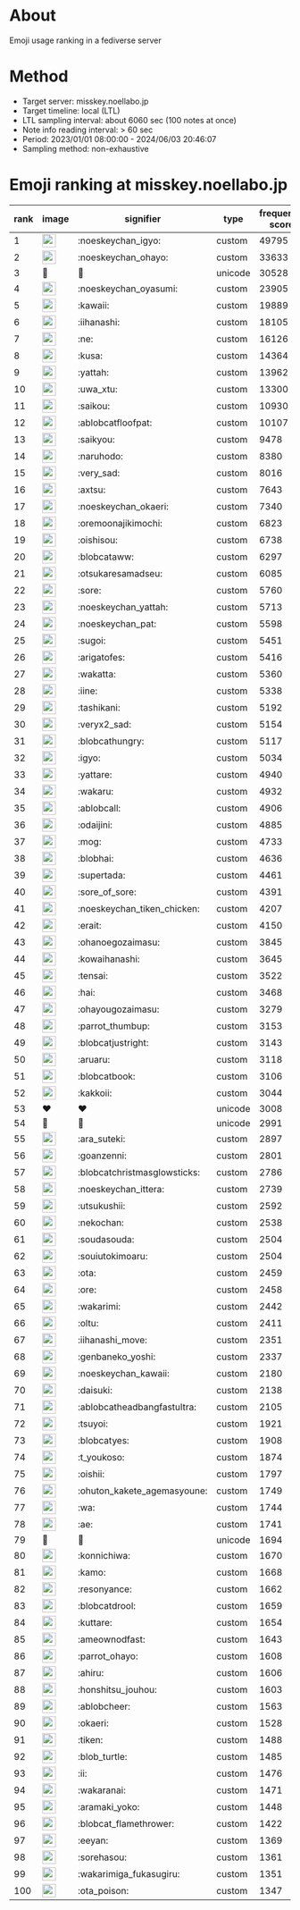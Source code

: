 # About
Emoji usage ranking in a fediverse server

# Method
- Target server: misskey.noellabo.jp
- Target timeline: local (LTL)
- LTL sampling interval: about 6060 sec (100 notes at once)
- Note info reading interval: > 60 sec
- Period: 2023/01/01 08:00:00 - 2024/06/03 20:46:07 
- Sampling method: non-exhaustive

# Emoji ranking at misskey.noellabo.jp

|rank|image|signifier|type|frequency score|
|----|----|----|----|----|
|1|<img height="24" src="https://misskey.noellabo.jp/emoji/noeskeychan_igyo.webp">|:noeskeychan_igyo:|custom|49795|
|2|<img height="24" src="https://misskey.noellabo.jp/emoji/noeskeychan_ohayo.webp">|:noeskeychan_ohayo:|custom|33633|
|3|🎉|🎉|unicode|30528|
|4|<img height="24" src="https://misskey.noellabo.jp/emoji/noeskeychan_oyasumi.webp">|:noeskeychan_oyasumi:|custom|23905|
|5|<img height="24" src="https://misskey.noellabo.jp/emoji/kawaii.webp">|:kawaii:|custom|19889|
|6|<img height="24" src="https://misskey.noellabo.jp/emoji/iihanashi.webp">|:iihanashi:|custom|18105|
|7|<img height="24" src="https://misskey.noellabo.jp/emoji/ne.webp">|:ne:|custom|16126|
|8|<img height="24" src="https://misskey.noellabo.jp/emoji/kusa.webp">|:kusa:|custom|14364|
|9|<img height="24" src="https://misskey.noellabo.jp/emoji/yattah.webp">|:yattah:|custom|13962|
|10|<img height="24" src="https://misskey.noellabo.jp/emoji/uwa_xtu.webp">|:uwa_xtu:|custom|13300|
|11|<img height="24" src="https://misskey.noellabo.jp/emoji/saikou.webp">|:saikou:|custom|10930|
|12|<img height="24" src="https://misskey.noellabo.jp/emoji/ablobcatfloofpat.webp">|:ablobcatfloofpat:|custom|10107|
|13|<img height="24" src="https://misskey.noellabo.jp/emoji/saikyou.webp">|:saikyou:|custom|9478|
|14|<img height="24" src="https://misskey.noellabo.jp/emoji/naruhodo.webp">|:naruhodo:|custom|8380|
|15|<img height="24" src="https://misskey.noellabo.jp/emoji/very_sad.webp">|:very_sad:|custom|8016|
|16|<img height="24" src="https://misskey.noellabo.jp/emoji/axtsu.webp">|:axtsu:|custom|7643|
|17|<img height="24" src="https://misskey.noellabo.jp/emoji/noeskeychan_okaeri.webp">|:noeskeychan_okaeri:|custom|7340|
|18|<img height="24" src="https://misskey.noellabo.jp/emoji/oremoonajikimochi.webp">|:oremoonajikimochi:|custom|6823|
|19|<img height="24" src="https://misskey.noellabo.jp/emoji/oishisou.webp">|:oishisou:|custom|6738|
|20|<img height="24" src="https://misskey.noellabo.jp/emoji/blobcataww.webp">|:blobcataww:|custom|6297|
|21|<img height="24" src="https://misskey.noellabo.jp/emoji/otsukaresamadseu.webp">|:otsukaresamadseu:|custom|6085|
|22|<img height="24" src="https://misskey.noellabo.jp/emoji/sore.webp">|:sore:|custom|5760|
|23|<img height="24" src="https://misskey.noellabo.jp/emoji/noeskeychan_yattah.webp">|:noeskeychan_yattah:|custom|5713|
|24|<img height="24" src="https://misskey.noellabo.jp/emoji/noeskeychan_pat.webp">|:noeskeychan_pat:|custom|5598|
|25|<img height="24" src="https://misskey.noellabo.jp/emoji/sugoi.webp">|:sugoi:|custom|5451|
|26|<img height="24" src="https://misskey.noellabo.jp/emoji/arigatofes.webp">|:arigatofes:|custom|5416|
|27|<img height="24" src="https://misskey.noellabo.jp/emoji/wakatta.webp">|:wakatta:|custom|5360|
|28|<img height="24" src="https://misskey.noellabo.jp/emoji/iine.webp">|:iine:|custom|5338|
|29|<img height="24" src="https://misskey.noellabo.jp/emoji/tashikani.webp">|:tashikani:|custom|5192|
|30|<img height="24" src="https://misskey.noellabo.jp/emoji/veryx2_sad.webp">|:veryx2_sad:|custom|5154|
|31|<img height="24" src="https://misskey.noellabo.jp/emoji/blobcathungry.webp">|:blobcathungry:|custom|5117|
|32|<img height="24" src="https://misskey.noellabo.jp/emoji/igyo.webp">|:igyo:|custom|5034|
|33|<img height="24" src="https://misskey.noellabo.jp/emoji/yattare.webp">|:yattare:|custom|4940|
|34|<img height="24" src="https://misskey.noellabo.jp/emoji/wakaru.webp">|:wakaru:|custom|4932|
|35|<img height="24" src="https://misskey.noellabo.jp/emoji/ablobcall.webp">|:ablobcall:|custom|4906|
|36|<img height="24" src="https://misskey.noellabo.jp/emoji/odaijini.webp">|:odaijini:|custom|4885|
|37|<img height="24" src="https://misskey.noellabo.jp/emoji/mog.webp">|:mog:|custom|4733|
|38|<img height="24" src="https://misskey.noellabo.jp/emoji/blobhai.webp">|:blobhai:|custom|4636|
|39|<img height="24" src="https://misskey.noellabo.jp/emoji/supertada.webp">|:supertada:|custom|4461|
|40|<img height="24" src="https://misskey.noellabo.jp/emoji/sore_of_sore.webp">|:sore_of_sore:|custom|4391|
|41|<img height="24" src="https://misskey.noellabo.jp/emoji/noeskeychan_tiken_chicken.webp">|:noeskeychan_tiken_chicken:|custom|4207|
|42|<img height="24" src="https://misskey.noellabo.jp/emoji/erait.webp">|:erait:|custom|4150|
|43|<img height="24" src="https://misskey.noellabo.jp/emoji/ohanoegozaimasu.webp">|:ohanoegozaimasu:|custom|3845|
|44|<img height="24" src="https://misskey.noellabo.jp/emoji/kowaihanashi.webp">|:kowaihanashi:|custom|3645|
|45|<img height="24" src="https://misskey.noellabo.jp/emoji/tensai.webp">|:tensai:|custom|3522|
|46|<img height="24" src="https://misskey.noellabo.jp/emoji/hai.webp">|:hai:|custom|3468|
|47|<img height="24" src="https://misskey.noellabo.jp/emoji/ohayougozaimasu.webp">|:ohayougozaimasu:|custom|3279|
|48|<img height="24" src="https://misskey.noellabo.jp/emoji/parrot_thumbup.webp">|:parrot_thumbup:|custom|3153|
|49|<img height="24" src="https://misskey.noellabo.jp/emoji/blobcatjustright.webp">|:blobcatjustright:|custom|3143|
|50|<img height="24" src="https://misskey.noellabo.jp/emoji/aruaru.webp">|:aruaru:|custom|3118|
|51|<img height="24" src="https://misskey.noellabo.jp/emoji/blobcatbook.webp">|:blobcatbook:|custom|3106|
|52|<img height="24" src="https://misskey.noellabo.jp/emoji/kakkoii.webp">|:kakkoii:|custom|3044|
|53|❤|❤|unicode|3008|
|54|🍗|🍗|unicode|2991|
|55|<img height="24" src="https://misskey.noellabo.jp/emoji/ara_suteki.webp">|:ara_suteki:|custom|2897|
|56|<img height="24" src="https://misskey.noellabo.jp/emoji/goanzenni.webp">|:goanzenni:|custom|2801|
|57|<img height="24" src="https://misskey.noellabo.jp/emoji/blobcatchristmasglowsticks.webp">|:blobcatchristmasglowsticks:|custom|2786|
|58|<img height="24" src="https://misskey.noellabo.jp/emoji/noeskeychan_ittera.webp">|:noeskeychan_ittera:|custom|2739|
|59|<img height="24" src="https://misskey.noellabo.jp/emoji/utsukushii.webp">|:utsukushii:|custom|2592|
|60|<img height="24" src="https://misskey.noellabo.jp/emoji/nekochan.webp">|:nekochan:|custom|2538|
|61|<img height="24" src="https://misskey.noellabo.jp/emoji/soudasouda.webp">|:soudasouda:|custom|2504|
|62|<img height="24" src="https://misskey.noellabo.jp/emoji/souiutokimoaru.webp">|:souiutokimoaru:|custom|2504|
|63|<img height="24" src="https://misskey.noellabo.jp/emoji/ota.webp">|:ota:|custom|2459|
|64|<img height="24" src="https://misskey.noellabo.jp/emoji/ore.webp">|:ore:|custom|2458|
|65|<img height="24" src="https://misskey.noellabo.jp/emoji/wakarimi.webp">|:wakarimi:|custom|2442|
|66|<img height="24" src="https://misskey.noellabo.jp/emoji/oltu.webp">|:oltu:|custom|2411|
|67|<img height="24" src="https://misskey.noellabo.jp/emoji/iihanashi_move.webp">|:iihanashi_move:|custom|2351|
|68|<img height="24" src="https://misskey.noellabo.jp/emoji/genbaneko_yoshi.webp">|:genbaneko_yoshi:|custom|2337|
|69|<img height="24" src="https://misskey.noellabo.jp/emoji/noeskeychan_kawaii.webp">|:noeskeychan_kawaii:|custom|2180|
|70|<img height="24" src="https://misskey.noellabo.jp/emoji/daisuki.webp">|:daisuki:|custom|2138|
|71|<img height="24" src="https://misskey.noellabo.jp/emoji/ablobcatheadbangfastultra.webp">|:ablobcatheadbangfastultra:|custom|2105|
|72|<img height="24" src="https://misskey.noellabo.jp/emoji/tsuyoi.webp">|:tsuyoi:|custom|1921|
|73|<img height="24" src="https://misskey.noellabo.jp/emoji/blobcatyes.webp">|:blobcatyes:|custom|1908|
|74|<img height="24" src="https://misskey.noellabo.jp/emoji/t_youkoso.webp">|:t_youkoso:|custom|1874|
|75|<img height="24" src="https://misskey.noellabo.jp/emoji/oishii.webp">|:oishii:|custom|1797|
|76|<img height="24" src="https://misskey.noellabo.jp/emoji/ohuton_kakete_agemasyoune.webp">|:ohuton_kakete_agemasyoune:|custom|1749|
|77|<img height="24" src="https://misskey.noellabo.jp/emoji/wa.webp">|:wa:|custom|1744|
|78|<img height="24" src="https://misskey.noellabo.jp/emoji/ae.webp">|:ae:|custom|1741|
|79|👀|👀|unicode|1694|
|80|<img height="24" src="https://misskey.noellabo.jp/emoji/konnichiwa.webp">|:konnichiwa:|custom|1670|
|81|<img height="24" src="https://misskey.noellabo.jp/emoji/kamo.webp">|:kamo:|custom|1668|
|82|<img height="24" src="https://misskey.noellabo.jp/emoji/resonyance.webp">|:resonyance:|custom|1662|
|83|<img height="24" src="https://misskey.noellabo.jp/emoji/blobcatdrool.webp">|:blobcatdrool:|custom|1659|
|84|<img height="24" src="https://misskey.noellabo.jp/emoji/kuttare.webp">|:kuttare:|custom|1654|
|85|<img height="24" src="https://misskey.noellabo.jp/emoji/ameownodfast.webp">|:ameownodfast:|custom|1643|
|86|<img height="24" src="https://misskey.noellabo.jp/emoji/parrot_ohayo.webp">|:parrot_ohayo:|custom|1608|
|87|<img height="24" src="https://misskey.noellabo.jp/emoji/ahiru.webp">|:ahiru:|custom|1606|
|88|<img height="24" src="https://misskey.noellabo.jp/emoji/honshitsu_jouhou.webp">|:honshitsu_jouhou:|custom|1603|
|89|<img height="24" src="https://misskey.noellabo.jp/emoji/ablobcheer.webp">|:ablobcheer:|custom|1563|
|90|<img height="24" src="https://misskey.noellabo.jp/emoji/okaeri.webp">|:okaeri:|custom|1528|
|91|<img height="24" src="https://misskey.noellabo.jp/emoji/tiken.webp">|:tiken:|custom|1488|
|92|<img height="24" src="https://misskey.noellabo.jp/emoji/blob_turtle.webp">|:blob_turtle:|custom|1485|
|93|<img height="24" src="https://misskey.noellabo.jp/emoji/ii.webp">|:ii:|custom|1476|
|94|<img height="24" src="https://misskey.noellabo.jp/emoji/wakaranai.webp">|:wakaranai:|custom|1471|
|95|<img height="24" src="https://misskey.noellabo.jp/emoji/aramaki_yoko.webp">|:aramaki_yoko:|custom|1448|
|96|<img height="24" src="https://misskey.noellabo.jp/emoji/blobcat_flamethrower.webp">|:blobcat_flamethrower:|custom|1422|
|97|<img height="24" src="https://misskey.noellabo.jp/emoji/eeyan.webp">|:eeyan:|custom|1369|
|98|<img height="24" src="https://misskey.noellabo.jp/emoji/sorehasou.webp">|:sorehasou:|custom|1361|
|99|<img height="24" src="https://misskey.noellabo.jp/emoji/wakarimiga_fukasugiru.webp">|:wakarimiga_fukasugiru:|custom|1351|
|100|<img height="24" src="https://misskey.noellabo.jp/emoji/ota_poison.webp">|:ota_poison:|custom|1347|
